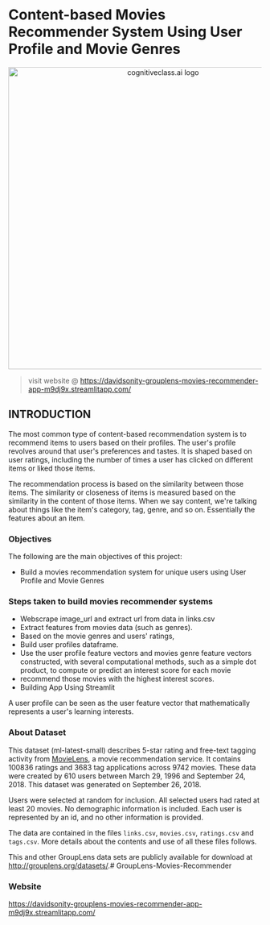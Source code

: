 # Content-based Movies Recommender System Using User Profile and Movie Genres

<center>
    <img src= "https://res.cloudinary.com/practicaldev/image/fetch/s--hGvhAGUu--/c_imagga_scale,f_auto,fl_progressive,h_500,q_auto,w_1000/https://dev-to-uploads.s3.amazonaws.com/i/mih10uhu1464fx1kr0by.jpg" width="600" alt="cognitiveclass.ai logo" />
</center>

> visit website @ https://davidsonity-grouplens-movies-recommender-app-m9dj9x.streamlitapp.com/

## INTRODUCTION
The most common type of content-based recommendation system is to recommend items to users based on their profiles. The user's profile revolves around that user's preferences and tastes. It is shaped based on user ratings, including the number of times a user has clicked on different items or liked those items.

The recommendation process is based on the similarity between those items. The similarity or closeness of items is measured based on the similarity in the content of those items. When we say content, we're talking about things like the item's category, tag, genre, and so on. Essentially the features about an item.

### Objectives
The following are the main objectives of this project:
- Build a movies recommendation system for unique users using User Profile and Movie Genres

### Steps taken to build movies recommender systems
- Webscrape image_url and extract url from data in links.csv
- Extract features from movies data (such as genres). 
- Based on the movie genres and users' ratings, 
- Build user profiles dataframe.
- Use the user profile feature vectors and movies genre feature vectors constructed, with several computational methods, such as a simple dot product, to compute or predict an interest score for each movie
- recommend those movies with the highest interest scores.
- Building App Using Streamlit

A user profile can be seen as the user feature vector that mathematically represents a user's learning interests.


### About Dataset

This dataset (ml-latest-small) describes 5-star rating and free-text tagging activity from [MovieLens](http://movielens.org), a movie recommendation service. It contains 100836 ratings and 3683 tag applications across 9742 movies. These data were created by 610 users between March 29, 1996 and September 24, 2018. This dataset was generated on September 26, 2018.

Users were selected at random for inclusion. All selected users had rated at least 20 movies. No demographic information is included. Each user is represented by an id, and no other information is provided.

The data are contained in the files `links.csv`, `movies.csv`, `ratings.csv` and `tags.csv`. More details about the contents and use of all these files follows.

This and other GroupLens data sets are publicly available for download at <http://grouplens.org/datasets/>.# GroupLens-Movies-Recommender

### Website
https://davidsonity-grouplens-movies-recommender-app-m9dj9x.streamlitapp.com/
